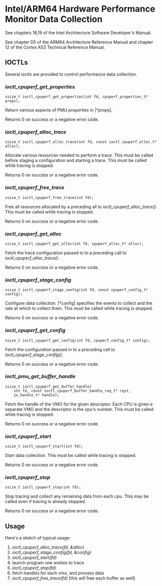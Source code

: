 # Intel/ARM64 Hardware Performance Monitor Data Collection

See chapters 18,19 of the Intel Architecture Software Developer's Manual.

See chapter D5 of the ARM64 Architecture Reference Manual and
chapter 12 of the Cortex A53 Technical Reference Manual.

## IOCTLs

Several ioctls are provided to control performance data collection.

### *ioctl_cpuperf_get_properties*

```
ssize_t ioctl_cpuperf_get_properties(int fd, cpuperf_properties_t* props);
```

Return various aspects of PMU properties in |*props|.

Returns 0 on success or a negative error code.

### *ioctl_cpuperf_alloc_trace*

```
ssize_t ioctl_cpuperf_alloc_trace(int fd, const ioctl_cpuperf_alloc_t* alloc);
```

Allocate various resources needed to perform a trace.
This must be called before staging a configuration and starting a trace.
This must be called while tracing is stopped.

Returns 0 on success or a negative error code.

### *ioctl_cpuperf_free_trace*

```
ssize_t ioctl_cpuperf_free_trace(int fd);
```

Free all resources allocated by a preceding all to
*ioctl_cpuperf_alloc_trace()*.
This must be called while tracing is stopped.

Returns 0 on success or a negative error code.

### *ioctl_cpuperf_get_alloc*

```
ssize_t ioctl_cpuperf_get_alloc(int fd, cpuperf_alloc_t* alloc);
```

Fetch the trace configuration passed in to a preceding call to
*ioctl_cpuperf_alloc_trace()*.

Returns 0 on success or a negative error code.

### *ioctl_cpuperf_stage_config*

```
ssize_t ioctl_cpuperf_stage_config(int fd, const cpuperf_config_t* config);
```

Configure data collection. |*config| specifies the events to collect
and the rate at which to collect them.
This must be called while tracing is stopped.

Returns 0 on success or a negative error code.

### *ioctl_cpuperf_get_config*

```
ssize_t ioctl_cpuperf_get_config(int fd, cpuperf_config_t* config);
```

Fetch the configuration passed in to a preceding call to
*ioctl_cpuperf_stage_config()*.

Returns 0 on success or a negative error code.

### *ioctl_pmu_get_buffer_handle*

```
ssize_t ioctl_cpuperf_get_buffer_handle(
    int fd, const ioctl_cpuperf_buffer_handle_req_t* rqst,
    zx_handle_t* handle);
```

Fetch the handle of the VMO for the given descriptor.
Each CPU is given a separate VMO and the descriptor is the cpu's number.
This must be called while tracing is stopped.

Returns 0 on success or a negative error code.

### *ioctl_cpuperf_start*

```
ssize_t ioctl_cpuperf_start(int fd);
```

Start data collection.
This must be called while tracing is stopped.

Returns 0 on success or a negative error code.


### *ioctl_cpuperf_stop*

```
ssize_t ioctl_cpuperf_stop(int fd);
```

Stop tracing and collect any remaining data from each cpu.
This may be called even if tracing is already stopped.

Returns 0 on success or a negative error code.

## Usage

Here's a sketch of typical usage:

1) *ioctl_cpuperf_alloc_trace(fd, &alloc)*
2) *ioctl_cpuperf_stage_config(fd, &config)*
3) *ioctl_cpuperf_start(fd)*
4) launch program one wishes to trace
5) *ioctl_cpuperf_stop(fd)*
6) fetch handles for each vmo, and process data
7) *ioctl_cpuperf_free_trace(fd)* [this will free each buffer as well]
